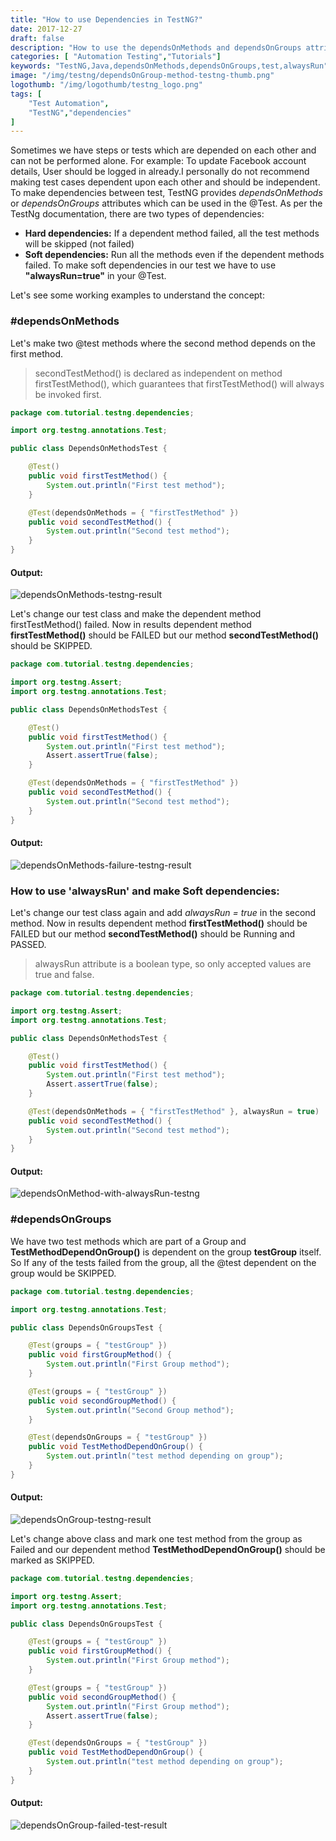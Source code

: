 ```yaml
---
title: "How to use Dependencies in TestNG?"
date: 2017-12-27
draft: false
description: "How to use the dependsOnMethods and dependsOnGroups attributes @Test annotation for the dependencies and how to use alwaysRun attribute with dependencies."
categories: [ "Automation Testing","Tutorials"]
keywords: "TestNG,Java,dependsOnMethods,dependsOnGroups,test,alwaysRun"
image: "/img/testng/dependsOnGroup-method-testng-thumb.png"
logothumb: "/img/logothumb/testng_logo.png"
tags: [
    "Test Automation",
    "TestNG","dependencies"
]
---
```

Sometimes we have steps or tests which are depended on each other and can not be performed alone. For example: To update Facebook account details, User should be logged in already.I personally do not recommend making test cases dependent upon each other and should be independent.  
To make dependencies between test, TestNG provides *dependsOnMethods* or *dependsOnGroups* attributes which can be used in the @Test.
As per the TestNg documentation, there are two types of dependencies:  

 - **Hard dependencies:** If a dependent method failed, all the test methods will be skipped (not failed)  
 - **Soft dependencies:** Run all the methods even if the dependent methods failed. To make soft dependencies in our test we have to use **"alwaysRun=true"** in your @Test.

 Let's see some working examples to understand the concept:

### #dependsOnMethods
Let's make two @test methods where the second method depends on the first method.  

 > secondTestMethod() is declared as independent on method firstTestMethod(), which guarantees that firstTestMethod() will always be invoked first.

```Java
package com.tutorial.testng.dependencies;

import org.testng.annotations.Test;

public class DependsOnMethodsTest {

    @Test()
    public void firstTestMethod() {
        System.out.println("First test method");
    }

    @Test(dependsOnMethods = { "firstTestMethod" })
    public void secondTestMethod() {
        System.out.println("Second test method");
    }
}
```
#### Output:
![dependsOnMethods-testng-result](/img/testng/dependsOnMethods-testng-result.png)

Let's change our test class and make the dependent method firstTestMethod() failed. Now in results dependent method **firstTestMethod()** should be FAILED but our method **secondTestMethod()** should be SKIPPED.
```Java
package com.tutorial.testng.dependencies;

import org.testng.Assert;
import org.testng.annotations.Test;

public class DependsOnMethodsTest {

    @Test()
    public void firstTestMethod() {
        System.out.println("First test method");
        Assert.assertTrue(false);
    }

    @Test(dependsOnMethods = { "firstTestMethod" })
    public void secondTestMethod() {
        System.out.println("Second test method");
    }
}
```
#### Output:
![dependsOnMethods-failure-testng-result](/img/testng/dependsOnMethods-failure-testng-result.png)

### How to use 'alwaysRun' and make Soft dependencies:
Let's change our test class again and add *alwaysRun = true* in the second method. Now in results dependent method **firstTestMethod()** should be FAILED but our method **secondTestMethod()** should be Running and PASSED.

> alwaysRun attribute is a boolean type, so only accepted values are true and false.

```Java
package com.tutorial.testng.dependencies;

import org.testng.Assert;
import org.testng.annotations.Test;

public class DependsOnMethodsTest {

    @Test()
    public void firstTestMethod() {
        System.out.println("First test method");
        Assert.assertTrue(false);
    }

    @Test(dependsOnMethods = { "firstTestMethod" }, alwaysRun = true)
    public void secondTestMethod() {
        System.out.println("Second test method");
    }
}
```
#### Output:
![dependsOnMethod-with-alwaysRun-testng](/img/testng/dependsOnMethod-with-alwaysRun-testng.png)

### #dependsOnGroups
We have two test methods which are part of a Group and **TestMethodDependOnGroup()** is dependent on the group **testGroup** itself. So If any of the tests failed from the group, all the @test dependent on the group would be SKIPPED.

```Java
package com.tutorial.testng.dependencies;

import org.testng.annotations.Test;

public class DependsOnGroupsTest {

    @Test(groups = { "testGroup" })
    public void firstGroupMethod() {
        System.out.println("First Group method");
    }

    @Test(groups = { "testGroup" })
    public void secondGroupMethod() {
        System.out.println("Second Group method");
    }

    @Test(dependsOnGroups = { "testGroup" })
    public void TestMethodDependOnGroup() {
        System.out.println("test method depending on group");
    }
}
```
#### Output:
![dependsOnGroup-testng-result](/img/testng/dependsOnGroup-testng-result.png)

Let's change above class and mark one test method from the group as Failed and our dependent method **TestMethodDependOnGroup()** should be marked as SKIPPED.
```Java
package com.tutorial.testng.dependencies;

import org.testng.Assert;
import org.testng.annotations.Test;

public class DependsOnGroupsTest {

    @Test(groups = { "testGroup" })
    public void firstGroupMethod() {
        System.out.println("First Group method");
    }

    @Test(groups = { "testGroup" })
    public void secondGroupMethod() {
        System.out.println("First Group method");
        Assert.assertTrue(false);
    }

    @Test(dependsOnGroups = { "testGroup" })
    public void TestMethodDependOnGroup() {
        System.out.println("test method depending on group");
    }
}
```
#### Output:
![dependsOnGroup-failed-test-result](/img/testng/dependsOnGroup-failed-test-result.png)
